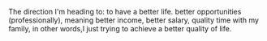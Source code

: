 The direction I'm heading to:
to have a better life.
better opportunities (professionally), meaning better income, better 
salary, quality time with my family, in other words,I just trying to achieve 
a better quality of life.
